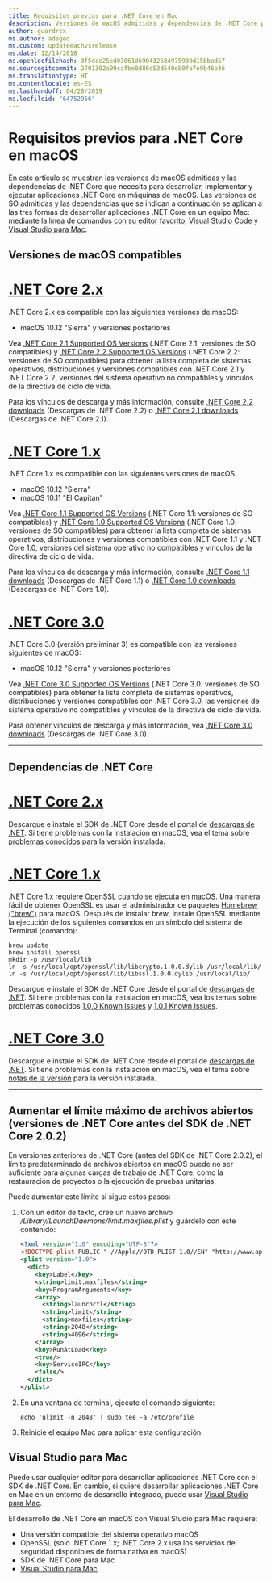 ```yaml
---
title: Requisitos previos para .NET Core en Mac
description: Versiones de macOS admitidas y dependencias de .NET Core para desarrollar, implementar y ejecutar aplicaciones .NET Core en máquinas macOS.
author: guardrex
ms.author: adegeo
ms.custom: updateeachvsrelease
ms.date: 12/14/2018
ms.openlocfilehash: 3f5dce25ed03061d690432684975909d15bbad57
ms.sourcegitcommit: 2701302a99cafbe0d86d53d540eb0fa7e9b46b36
ms.translationtype: HT
ms.contentlocale: es-ES
ms.lasthandoff: 04/28/2019
ms.locfileid: "64752956"
---
```

# <a name="prerequisites-for-net-core-on-macos"></a>Requisitos previos para .NET Core en macOS

En este artículo se muestran las versiones de macOS admitidas y las dependencias de .NET Core que necesita para desarrollar, implementar y ejecutar aplicaciones .NET Core en máquinas de macOS. Las versiones de SO admitidas y las dependencias que se indican a continuación se aplican a las tres formas de desarrollar aplicaciones .NET Core en un equipo Mac: mediante la [línea de comandos con su editor favorito](tutorials/using-with-xplat-cli.md), [Visual Studio Code](https://code.visualstudio.com/) y [Visual Studio para Mac](https://visualstudio.microsoft.com/vs/mac/?utm_medium=microsoft&utm_source=docs.microsoft.com&utm_campaign=inline+link).

## <a name="supported-macos-versions"></a>Versiones de macOS compatibles

# <a name="net-core-2xtabnetcore2x"></a>[.NET Core 2.x](#tab/netcore2x)

.NET Core 2.x es compatible con las siguientes versiones de macOS:

* macOS 10.12 "Sierra" y versiones posteriores

Vea [.NET Core 2.1 Supported OS Versions](https://github.com/dotnet/core/blob/master/release-notes/2.1/2.1-supported-os.md) (.NET Core 2.1: versiones de SO compatibles) y [.NET Core 2.2 Supported OS Versions](https://github.com/dotnet/core/blob/master/release-notes/2.2/2.2-supported-os.md) (.NET Core 2.2: versiones de SO compatibles) para obtener la lista completa de sistemas operativos, distribuciones y versiones compatibles con .NET Core 2.1 y .NET Core 2.2, versiones del sistema operativo no compatibles y vínculos de la directiva de ciclo de vida.

Para los vínculos de descarga y más información, consulte [.NET Core 2.2 downloads](https://www.microsoft.com/net/download/dotnet-core/2.2) (Descargas de .NET Core 2.2) o [.NET Core 2.1 downloads](https://www.microsoft.com/net/download/dotnet-core/2.1) (Descargas de .NET Core 2.1).

# <a name="net-core-1xtabnetcore1x"></a>[.NET Core 1.x](#tab/netcore1x)

.NET Core 1.x es compatible con las siguientes versiones de macOS:

* macOS 10.12 "Sierra"
* macOS 10.11 "El Capitan"

Vea [.NET Core 1.1 Supported OS Versions](https://github.com/dotnet/core/blob/master/release-notes/1.1/1.1.md) (.NET Core 1.1: versiones de SO compatibles) y [.NET Core 1.0 Supported OS Versions](https://github.com/dotnet/core/blob/master/release-notes/1.0/1.0-supported-os.md) (.NET Core 1.0: versiones de SO compatibles) para obtener la lista completa de sistemas operativos, distribuciones y versiones compatibles con .NET Core 1.1 y .NET Core 1.0, versiones del sistema operativo no compatibles y vínculos de la directiva de ciclo de vida.

Para los vínculos de descarga y más información, consulte [.NET Core 1.1 downloads](https://www.microsoft.com/net/download/dotnet-core/1.1) (Descargas de .NET Core 1.1) o [.NET Core 1.0 downloads](https://www.microsoft.com/net/download/dotnet-core/1.0) (Descargas de .NET Core 1.0).

# <a name="net-core-30tabnetcore30"></a>[.NET Core 3.0](#tab/netcore30)

.NET Core 3.0 (versión preliminar 3) es compatible con las versiones siguientes de macOS:

* macOS 10.12 "Sierra" y versiones posteriores

Vea [.NET Core 3.0 Supported OS Versions](https://github.com/dotnet/core/blob/master/release-notes/3.0/3.0-supported-os.md) (.NET Core 3.0: versiones de SO compatibles) para obtener la lista completa de sistemas operativos, distribuciones y versiones compatibles con .NET Core 3.0, las versiones de sistema operativo no compatibles y vínculos de la directiva de ciclo de vida.

Para obtener vínculos de descarga y más información, vea [.NET Core 3.0 downloads](https://www.microsoft.com/net/download/dotnet-core/3.0) (Descargas de .NET Core 3.0).

---

## <a name="net-core-dependencies"></a>Dependencias de .NET Core

# <a name="net-core-2xtabnetcore2x"></a>[.NET Core 2.x](#tab/netcore2x)

Descargue e instale el SDK de .NET Core desde el portal de [descargas de .NET](https://www.microsoft.com/net/download/core). Si tiene problemas con la instalación en macOS, vea el tema sobre [problemas conocidos](https://github.com/dotnet/core/tree/master/release-notes/2.1) para la versión instalada.

# <a name="net-core-1xtabnetcore1x"></a>[.NET Core 1.x](#tab/netcore1x)

.NET Core 1.x requiere OpenSSL cuando se ejecuta en macOS. Una manera fácil de obtener OpenSSL es usar el administrador de paquetes [Homebrew ("brew")](https://brew.sh/) para macOS. Después de instalar *brew*, instale OpenSSL mediante la ejecución de los siguientes comandos en un símbolo del sistema de Terminal (comando):

```console
brew update
brew install openssl
mkdir -p /usr/local/lib
ln -s /usr/local/opt/openssl/lib/libcrypto.1.0.0.dylib /usr/local/lib/
ln -s /usr/local/opt/openssl/lib/libssl.1.0.0.dylib /usr/local/lib/
```

Descargue e instale el SDK de .NET Core desde el portal de [descargas de .NET](https://www.microsoft.com/net/download/core). Si tiene problemas con la instalación en macOS, vea los temas sobre problemas conocidos [1.0.0 Known Issues](https://github.com/dotnet/core/blob/master/release-notes/1.0/1.0.0-known-issues.md) y [1.0.1 Known Issues](https://github.com/dotnet/core/blob/master/release-notes/1.0/1.0.1-known-issues.md).

# <a name="net-core-30tabnetcore30"></a>[.NET Core 3.0](#tab/netcore30)

Descargue e instale el SDK de .NET Core desde el portal de [descargas de .NET](https://www.microsoft.com/net/download/core). Si tiene problemas con la instalación en macOS, vea el tema sobre [notas de la versión](https://github.com/dotnet/core/blob/master/release-notes/3.0/3.0-supported-os.md) para la versión instalada.

---

## <a name="increase-the-maximum-open-file-limit-net-core-versions-before-net-core-sdk-202"></a>Aumentar el límite máximo de archivos abiertos (versiones de .NET Core antes del SDK de .NET Core 2.0.2)

En versiones anteriores de .NET Core (antes del SDK de .NET Core 2.0.2), el límite predeterminado de archivos abiertos en macOS puede no ser suficiente para algunas cargas de trabajo de .NET Core, como la restauración de proyectos o la ejecución de pruebas unitarias.

Puede aumentar este límite si sigue estos pasos:

1. Con un editor de texto, cree un nuevo archivo _/Library/LaunchDaemons/limit.maxfiles.plist_ y guárdelo con este contenido:

    ```xml
    <?xml version="1.0" encoding="UTF-8"?>
    <!DOCTYPE plist PUBLIC "-//Apple//DTD PLIST 1.0//EN" "http://www.apple.com/DTDs/PropertyList-1.0.dtd">
    <plist version="1.0">
      <dict>
        <key>Label</key>
        <string>limit.maxfiles</string>
        <key>ProgramArguments</key>
        <array>
          <string>launchctl</string>
          <string>limit</string>
          <string>maxfiles</string>
          <string>2048</string>
          <string>4096</string>
        </array>
        <key>RunAtLoad</key>
        <true/>
        <key>ServiceIPC</key>
        <false/>
      </dict>
    </plist>
    ```

2. En una ventana de terminal, ejecute el comando siguiente:

   ```console
   echo 'ulimit -n 2048' | sudo tee -a /etc/profile
   ```

3. Reinicie el equipo Mac para aplicar esta configuración.

## <a name="visual-studio-for-mac"></a>Visual Studio para Mac

Puede usar cualquier editor para desarrollar aplicaciones .NET Core con el SDK de .NET Core. En cambio, si quiere desarrollar aplicaciones .NET Core en Mac en un entorno de desarrollo integrado, puede usar [Visual Studio para Mac](https://visualstudio.microsoft.com/vs/mac/?utm_medium=microsoft&utm_source=docs.microsoft.com&utm_campaign=inline+link).

El desarrollo de .NET Core en macOS con Visual Studio para Mac requiere:

* Una versión compatible del sistema operativo macOS
* OpenSSL (solo .NET Core 1.x; .NET Core 2.x usa los servicios de seguridad disponibles de forma nativa en macOS)
* SDK de .NET Core para Mac
* [Visual Studio para Mac](https://visualstudio.microsoft.com/vs/mac/?utm_medium=microsoft&utm_source=docs.microsoft.com&utm_campaign=inline+link)
